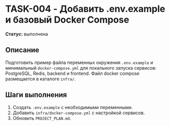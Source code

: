 # TASK-004 - Добавить .env.example и базовый Docker Compose

**Статус:** выполнена

## Описание

Подготовить пример файла переменных окружения `.env.example` и минимальный `docker-compose.yml` для локального запуска сервисов: PostgreSQL, Redis, backend и frontend. Файл docker compose размещается в каталоге `infra/`.

## Шаги выполнения

1. Создать `.env.example` с необходимыми переменными.
2. Добавить `infra/docker-compose.yml` с настройкой сервисов.
3. Обновить `PROJECT_PLAN.md`.
